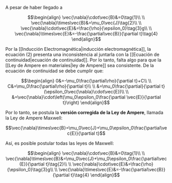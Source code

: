 
A pesar de haber llegado a

$$\begin{align}
\vec{\nabla}\cdot\vec{B}&=0\tag{1}\\  \\
\vec{\nabla}\times\vec{B}&=\mu_0\vec{J}\tag{2}\\  \\
\vec{\nabla}\cdot\vec{E}&=\frac{\rho}{\epsilon_0}\tag{3}g\\  \\
\vec{\nabla}\times\vec{E}&=-\frac{\partial\vec{B}}{\partial t}\tag{4}
\end{align}$$

Por la [[Inducción Electromagnética|inducción electromagnética]], la ecuación $(2)$ presenta una inconsistencia al juntarla con la [[Ecuación de continuidad|ecuación de continuidad]]. Por lo tanto, falta algo para que la [[Ley de Ampere en materiales|ley de Ampere]] sea consistente. De la ecuación de continuidad se debe cumplir que:

$$\begin{align}
0&=-\mu_0\frac{\partial\rho}{\partial t}+C\\  \\
C&=\mu_0\frac{\partial\rho}{\partial t}\\  \\
&=\mu_0\frac{\partial}{\partial t}(\epsilon_0\vec{\nabla}\cdot\vec{E})\\  \\
&=\vec{\nabla}\cdot\left(\mu_0\epsilon_0\frac{\partial \vec{E}}{\partial t}\right)
\end{align}$$

Por lo tanto, se postula la **versión corregida de la Ley de Ampere**, llamada la Ley de Ampere Maxwell: 

$$\vec{\nabla}\times\vec{B}=\mu_0\vec{J}+\mu_0\epsilon_0\frac{\partial\vec{E}}{\partial t}$$

Así, es posible postular todas las leyes de Maxwell: 

$$\begin{align}
\vec{\nabla}\cdot\vec{B}&=0\tag{1}\\  \\
\vec{\nabla}\times\vec{B}&=\mu_0\vec{J}+\mu_0\epsilon_0\frac{\partial\vec{E}}{\partial t}\tag{2}\\  \\
\vec{\nabla}\cdot\vec{E}&=\frac{\rho}{\epsilon_0}\tag{3}g\\  \\
\vec{\nabla}\times\vec{E}&=-\frac{\partial\vec{B}}{\partial t}\tag{4}
\end{align}$$

